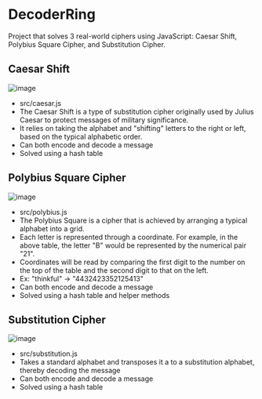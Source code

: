 # DecoderRing

Project that solves 3 real-world ciphers using JavaScript: Caesar Shift, Polybius Square Cipher, and Substitution Cipher.

## Caesar Shift

![image](https://user-images.githubusercontent.com/61096655/132557351-8661ecd1-e130-4596-8151-36986f4cadac.png)

* src/caesar.js
* The Caesar Shift is a type of substitution cipher originally used by Julius Caesar to protect messages of military significance. 
* It relies on taking the alphabet and "shifting" letters to the right or left, based on the typical alphabetic order.
* Can both encode and decode a message
* Solved using a hash table

## Polybius Square Cipher

![image](https://user-images.githubusercontent.com/61096655/132559893-a133778f-9082-475d-889b-92385a605797.png)

* src/polybius.js
* The Polybius Square is a cipher that is achieved by arranging a typical alphabet into a grid. 
* Each letter is represented through a coordinate. For example, in the above table, the letter "B" would be represented by the numerical pair "21".
* Coordinates will be read by comparing the first digit to the number on the top of the table and the second digit to that on the left.
* Ex: "thinkful" -> "4432423352125413"
* Can both encode and decode a message
* Solved using a hash table and helper methods

## Substitution Cipher

![image](https://user-images.githubusercontent.com/61096655/132560342-c33e2b54-d44e-45fb-b0b8-c3c60d0871f1.png)

* src/substitution.js
* Takes a standard alphabet and transposes it a to a substitution alphabet, thereby decoding the message
* Can both encode and decode a message
* Solved using a hash table
